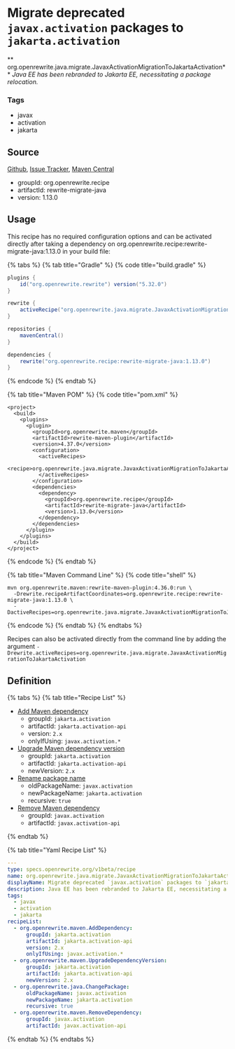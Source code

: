 # Migrate deprecated `javax.activation` packages to `jakarta.activation`

** org.openrewrite.java.migrate.JavaxActivationMigrationToJakartaActivation**
_Java EE has been rebranded to Jakarta EE, necessitating a package relocation._

### Tags

* javax
* activation
* jakarta

## Source

[Github](https://github.com/openrewrite/rewrite-migrate-java), [Issue Tracker](https://github.com/openrewrite/rewrite-migrate-java/issues), [Maven Central](https://search.maven.org/artifact/org.openrewrite.recipe/rewrite-migrate-java/1.13.0/jar)

* groupId: org.openrewrite.recipe
* artifactId: rewrite-migrate-java
* version: 1.13.0


## Usage

This recipe has no required configuration options and can be activated directly after taking a dependency on org.openrewrite.recipe:rewrite-migrate-java:1.13.0 in your build file:

{% tabs %}
{% tab title="Gradle" %}
{% code title="build.gradle" %}
```groovy
plugins {
    id("org.openrewrite.rewrite") version("5.32.0")
}

rewrite {
    activeRecipe("org.openrewrite.java.migrate.JavaxActivationMigrationToJakartaActivation")
}

repositories {
    mavenCentral()
}

dependencies {
    rewrite("org.openrewrite.recipe:rewrite-migrate-java:1.13.0")
}
```
{% endcode %}
{% endtab %}

{% tab title="Maven POM" %}
{% code title="pom.xml" %}
```markup
<project>
  <build>
    <plugins>
      <plugin>
        <groupId>org.openrewrite.maven</groupId>
        <artifactId>rewrite-maven-plugin</artifactId>
        <version>4.37.0</version>
        <configuration>
          <activeRecipes>
            <recipe>org.openrewrite.java.migrate.JavaxActivationMigrationToJakartaActivation</recipe>
          </activeRecipes>
        </configuration>
        <dependencies>
          <dependency>
            <groupId>org.openrewrite.recipe</groupId>
            <artifactId>rewrite-migrate-java</artifactId>
            <version>1.13.0</version>
          </dependency>
        </dependencies>
      </plugin>
    </plugins>
  </build>
</project>
```
{% endcode %}
{% endtab %}

{% tab title="Maven Command Line" %}
{% code title="shell" %}
```shell
mvn org.openrewrite.maven:rewrite-maven-plugin:4.36.0:run \
  -Drewrite.recipeArtifactCoordinates=org.openrewrite.recipe:rewrite-migrate-java:1.13.0 \
  -DactiveRecipes=org.openrewrite.java.migrate.JavaxActivationMigrationToJakartaActivation
```
{% endcode %}
{% endtab %}
{% endtabs %}

Recipes can also be activated directly from the command line by adding the argument `-Drewrite.activeRecipes=org.openrewrite.java.migrate.JavaxActivationMigrationToJakartaActivation`

## Definition

{% tabs %}
{% tab title="Recipe List" %}
* [Add Maven dependency](../../maven/adddependency.md)
  * groupId: `jakarta.activation`
  * artifactId: `jakarta.activation-api`
  * version: `2.x`
  * onlyIfUsing: `javax.activation.*`
* [Upgrade Maven dependency version](../../maven/upgradedependencyversion.md)
  * groupId: `jakarta.activation`
  * artifactId: `jakarta.activation-api`
  * newVersion: `2.x`
* [Rename package name](../../java/changepackage.md)
  * oldPackageName: `javax.activation`
  * newPackageName: `jakarta.activation`
  * recursive: `true`
* [Remove Maven dependency](../../maven/removedependency.md)
  * groupId: `javax.activation`
  * artifactId: `javax.activation-api`

{% endtab %}

{% tab title="Yaml Recipe List" %}
```yaml
---
type: specs.openrewrite.org/v1beta/recipe
name: org.openrewrite.java.migrate.JavaxActivationMigrationToJakartaActivation
displayName: Migrate deprecated `javax.activation` packages to `jakarta.activation`
description: Java EE has been rebranded to Jakarta EE, necessitating a package relocation.
tags:
  - javax
  - activation
  - jakarta
recipeList:
  - org.openrewrite.maven.AddDependency:
      groupId: jakarta.activation
      artifactId: jakarta.activation-api
      version: 2.x
      onlyIfUsing: javax.activation.*
  - org.openrewrite.maven.UpgradeDependencyVersion:
      groupId: jakarta.activation
      artifactId: jakarta.activation-api
      newVersion: 2.x
  - org.openrewrite.java.ChangePackage:
      oldPackageName: javax.activation
      newPackageName: jakarta.activation
      recursive: true
  - org.openrewrite.maven.RemoveDependency:
      groupId: javax.activation
      artifactId: javax.activation-api

```
{% endtab %}
{% endtabs %}
